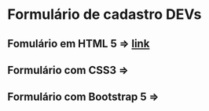 # Formulário de cadastro DEVs 
## Fomulário em HTML 5 => [link](https://rodrigoerico.github.io/Formulario_Cadastro_DEVs/Site_HTML/index.html)
## Formulário com CSS3 =>
## Formulário com Bootstrap 5 =>

